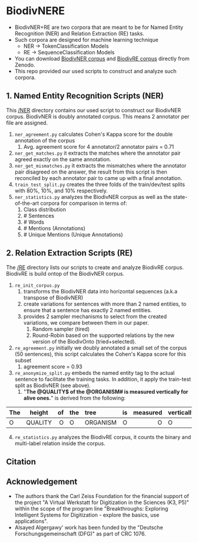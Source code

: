 # BiodivNERE
* BiodivNER+RE are two corpora that are meant to be for Named Entity Recognition (NER) and Relation Extraction (RE) tasks.
* Such corpora are designed for machine learning technique 
  * NER -> TokenClassification Models
  * RE -> SequenceClassification Models
* You can download [BiodivNER corpus](https://zenodo.org) and [BiodivRE corpus](https://zenodo.org) directly from Zenodo. 
* This repo provided our used scripts to construct and analyze such corpora.

## 1. Named Entity Recognition Scripts (NER)
This [/NER](/NER) directory contains our used script to construct our BiodivNER corpus.
BiodivNER is doubly annotated corpus. This means 2 annotator per file are assigned.
1. `ner_agreement.py` calculates Cohen's Kappa score for the double annotation of the corpus
   1. Avg. agreement score for 4 annotator/2 annotator pairs = 0.71
2. `ner_get_matches.py` it extracts the matches where the annotator pair agreed exactly on the same annotation.
3. `ner_get_mismatches.py` it extracts the mismatches where the annotator pair disagreed on the answer, the result from this script is then reconciled by each annotator pair to came up with a final annotation.
4. `train_test_split.py` creates the three folds of the train/dev/test splits with 80%, 10%, and 10% respectively.
5. `ner_statistics.py` analyzes the BiodivNER corpus as well as the state-of-the-art corpora for comparison in terms of:
   1. Class distribution
   2. \# Sentences
   3. \# Words
   4. \# Mentions (Annotations)
   5. \# Unique Mentions (Unique Annotations)

## 2. Relation Extraction Scripts (RE)
The [/RE](/RE) directory lists our scripts to create and analyze BiodivRE corpus.
BiodivRE is build ontop of the BiodivNER corpus.
1. `re_init_corpus.py` 
   1. transforms the BiodivNER data into horizontal sequences (a.k.a transpose of BiodivNER)
   2. create variations for sentences with more than 2 named entities, to ensure that a sentence has exactly 2 named entities.
   3. provides 2 sampler mechanisms to select from the created variations, we compare between them in our paper.
      1. Random sampler (tired)
      2. Round-Robin based on the supported relations by the new version of the BiodivOnto (tried+selected). 
2. `re_agreement.py` initially we doubly annotated a small set of the corpus (50 sentences), this script calculates the Cohen's Kappa score for this subset
   1. agreement score = 0.93
3. `re_anonymize_split.py` embeds the named entity tag to the actual sentence to facilitate the training tasks. In addition, it apply the train-test split as BiodivNER (see above).
   1. "**The @QUALITY$ of the @ORGANISM# is measured vertically for alive ones.**" is derived from the following:

| The   |      height      |  of | the   |      tree  | is    |  measured | vertically | for | alive | ones | .| 
|----------|:----------------:|------:|-------|:-------|:-------:|------:|------|:-----:|------:|:-----:|------:|
| O   |      QUALITY  |O| O   | ORGANISM  | O | O | O | O | O | O | O|
4. `re_statistics.py` analyzes the BiodivRE corpus, it counts the binary and multi-label relation inside the corpus.

## Citation

## Acknowledgement
* The authors thank the Carl Zeiss Foundation for the financial support of the project "A Virtual Werkstatt for Digitization in the Sciences (K3, P5)" within the scope of the program line "Breakthroughs: Exploring Intelligent Systems for Digitization -  explore the basics, use applications". 
* Alsayed Algergawy' work has been funded by the "Deutsche Forschungsgemeinschaft (DFG)" as part of CRC 1076.
